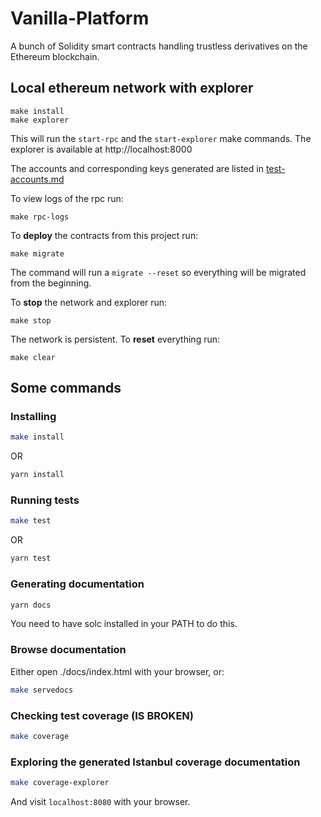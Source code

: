 # Vanilla-Platform

A bunch of Solidity smart contracts handling trustless derivatives on the Ethereum blockchain.

## Local ethereum network with explorer

    make install
    make explorer

This will run the `start-rpc` and the `start-explorer` make commands. The explorer is available at http://localhost:8000

The accounts and corresponding keys generated are listed in [test-accounts.md](test-accounts.md)

To view logs of the rpc run:

    make rpc-logs

To **deploy** the contracts from this project run:

    make migrate

The command will run a `migrate --reset` so everything will be migrated from the beginning.

To **stop** the network and explorer run:

    make stop

The network is persistent. To **reset** everything run:

    make clear

## Some commands

### Installing

```bash
make install
```

OR

```bash
yarn install
```

### Running tests

```bash
make test
```

OR

```bash
yarn test
```

### Generating documentation

```bash
yarn docs
```

You need to have solc installed in your PATH to do this.

### Browse documentation

Either open ./docs/index.html with your browser, or:

```bash
make servedocs
```

### Checking test coverage (IS BROKEN)

```bash
make coverage
```

### Exploring the generated Istanbul coverage documentation

```bash
make coverage-explorer
```

And visit `localhost:8080` with your browser.
